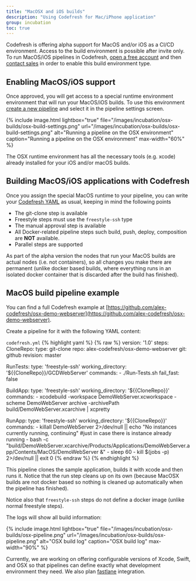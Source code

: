 ```yaml
---
title: "MacOSX and iOS builds"
description: "Using Codefresh for Mac/iPhone application"
group: incubation
toc: true
---
```

  
Codefresh is offering alpha support for MacOS and/or iOS as a CI/CD environment. Access to the build environment is possible after invite only. To run MacOS/iOS pipelines in Codefresh, [open a free account]({{site.baseurl}}/docs/getting-started/create-a-codefresh-account/) and then [contact sales](https://codefresh.io/contact-sales/) in order to enable this build environment type.

## Enabling MacOS/iOS support

Once approved, you will get access to a special runtime environment environment that will run your MacOS/iOS builds. To use this environment [create a new pipeline]({{site.baseurl}}/docs/configure-ci-cd-pipeline/pipelines/) and select it in the pipeline settings screen.

{% include 
image.html 
lightbox="true" 
file="/images/incubation/osx-builds/osx-build-settings.png" 
url="/images/incubation/osx-builds/osx-build-settings.png"
alt="Running a pipeline on the OSX environment" 
caption="Running a pipeline on the OSX environment"
max-width="60%"
%}

The OSX runtime environment has all the necessary tools (e.g. xcode) already installed for your iOS and/or macOS builds.

## Building MacOS/iOS applications with Codefresh

Once you assign the special MacOS runtime to your pipeline, you can write your [Codefresh YAML]({{site.baseurl}}/docs/codefresh-yaml/what-is-the-codefresh-yaml/) as usual, keeping in mind the following points

* The git-clone step is available
* Freestyle steps must use the `freestyle-ssh` type
* The manual approval step is available
* All Docker-related pipeline steps such build, push, deploy, composition are **NOT** available.
* Parallel steps are supported

As part of the alpha version the nodes that run your MacOS builds are actual nodes (i.e. not containers), so all changes you make there are permanent (unlike docker based builds, where everything runs in an isolated docker container that is discarded after the build has finished).

## MacOS build pipeline example

You can find a full Codefresh example at [https://github.com/alex-codefresh/osx-demo-webserver](https://github.com/alex-codefresh/osx-demo-webserver).

Create a pipeline for it with the following YAML content:

`codefresh.yml`
{% highlight yaml %}
{% raw %}
version: '1.0'
steps:
  CloneRepo:
    type: git-clone
    repo: alex-codefresh/osx-demo-webserver
    git: github
    revision: master
  
  RunTests:
    type: 'freestyle-ssh'
    working_directory: '${{CloneRepo}}/GCDWebServer'
    commands:
      - ./Run-Tests.sh
    fail_fast: false
  
  BuildApp:
    type: 'freestyle-ssh'
    working_directory: '${{CloneRepo}}'
    commands:
      - xcodebuild -workspace DemoWebServer.xcworkspace -scheme DemoWebServer archive -archivePath build/DemoWebServer.xcarchive | xcpretty
    
  RunApp:
    type: 'freestyle-ssh'
    working_directory: '${{CloneRepo}}'
    commands:
      - killall DemoWebServer 2>/dev/null || echo "No instances currently running, continuing" #just in case there is instance already running
      - bash -c "build/DemoWebServer.xcarchive/Products/Applications/DemoWebServer.app/Contents/MacOS/DemoWebServer &"
      - sleep 60
      - kill $(jobs -p) 2>/dev/null || exit 0
{% endraw %}
{% endhighlight %}

This pipeline clones the sample application, builds it with xcode and then runs it. Notice that the run step
cleans up on its own (because MacOSX builds are not docker based so nothing is cleaned up automatically when the pipeline has finished).

Notice also that `freestyle-ssh` steps do not define a docker image (unlike normal freestyle steps).

The logs will show all build information:

{% include 
image.html 
lightbox="true" 
file="/images/incubation/osx-builds/osx-pipeline.png" 
url="/images/incubation/osx-builds/osx-pipeline.png"
alt="OSX build log" 
caption="OSX build log"
max-width="90%"
%}

Currently, we are working on offering configurable versions of Xcode, Swift, and OSX so that pipelines can define exactly what development environment they need. We also plan [fastlane](https://fastlane.tools/) integration.

